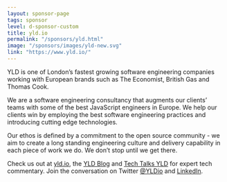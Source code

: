 ```yaml
---
layout: sponsor-page
tags: sponsor
level: d-sponsor-custom
title: yld.io
permalink: "/sponsors/yld.html"
image: "/sponsors/images/yld-new.svg"
link: "https://www.yld.io/"
---
```


YLD is one of London’s fastest growing software engineering companies working with European brands such as The Economist, British Gas and Thomas Cook.

We are a software engineering consultancy that augments our clients’ teams with some of the best JavaScript engineers in Europe. We help our clients win by employing the best software engineering practices and introducing cutting edge technologies. 

Our ethos is defined by a commitment to the open source community - we aim to create a long standing engineering culture and delivery capability in each piece of work we do. We don’t stop until we get there. 

Check us out at [yld.io](https://yld.io), the [YLD Blog](https://blog.yld.io) and [Tech Talks YLD](https://www.youtube.com/channel/UCPXA8SlHzOsPNYlXGKZRPdg/featured) for expert tech commentary. Join the conversation on Twitter [@YLDio](https://twitter.com/YLDio) and [LinkedIn](https://www.linkedin.com/company-beta/5045725/?pathWildcard=5045725). 
